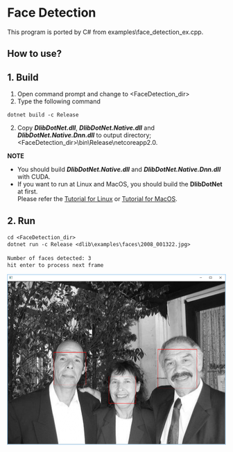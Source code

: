 ﻿# Face Detection
 
This program is ported by C# from examples\face_detection_ex.cpp.

## How to use?

## 1. Build

1. Open command prompt and change to &lt;FaceDetection_dir&gt;
1. Type the following command
````
dotnet build -c Release
````
2. Copy ***DlibDotNet.dll***, ***DlibDotNet.Native.dll*** and ***DlibDotNet.Native.Dnn.dll*** to output directory; &lt;FaceDetection_dir&gt;\bin\Release\netcoreapp2.0.

**NOTE**  
- You should build ***DlibDotNet.Native.dll*** and ***DlibDotNet.Native.Dnn.dll*** with CUDA.
- If you want to run at Linux and MacOS, you should build the **DlibDotNet** at first.  
Please refer the [Tutorial for Linux](https://github.com/takuya-takeuchi/DlibDotNet/wiki/Tutorial-for-Linux) or [Tutorial for MacOS](https://github.com/takuya-takeuchi/DlibDotNet/wiki/Tutorial-for-MacOS).

## 2. Run

````
cd <FaceDetection_dir>
dotnet run -c Release <dlib\examples\faces\2008_001322.jpg>

Number of faces detected: 3
hit enter to process next frame
````

![All](images/sample.png "All")